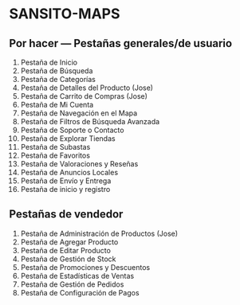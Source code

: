 # SANSITO-MAPS

## Por hacer — Pestañas generales/de usuario
1. Pestaña de Inicio
2. Pestaña de Búsqueda
3. Pestaña de Categorías
4. Pestaña de Detalles del Producto (Jose)
5. Pestaña de Carrito de Compras (Jose)
6. Pestaña de Mi Cuenta
7. Pestaña de Navegación en el Mapa
8. Pestaña de Filtros de Búsqueda Avanzada
9. Pestaña de Soporte o Contacto
10. Pestaña de Explorar Tiendas
11. Pestaña de Subastas
12. Pestaña de Favoritos
13. Pestaña de Valoraciones y Reseñas
14. Pestaña de Anuncios Locales
15. Pestaña de Envío y Entrega
16. Pestaña de inicio y registro

## Pestañas de vendedor
1. Pestaña de Administración de Productos (Jose)
2. Pestaña de Agregar Producto
3. Pestaña de Editar Producto
4. Pestaña de Gestión de Stock
5. Pestaña de Promociones y Descuentos
6. Pestaña de Estadísticas de Ventas
7. Pestaña de Gestión de Pedidos
8. Pestaña de Configuración de Pagos


